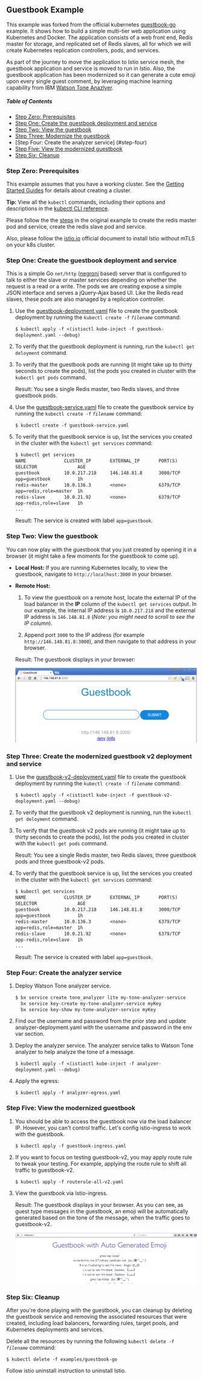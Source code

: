 ## Guestbook Example

This example was forked from the official kubernetes [guestbook-go](https://github.com/kubernetes/examples/tree/master/guestbook-go) example.   It shows how to build a simple multi-tier web application using Kubernetes and Docker. The application consists of a web front end, Redis master for storage, and replicated set of Redis slaves, all for which we will create Kubernetes replication controllers, pods, and services.

As part of the journey to move the application to Istio service mesh, the guestbook application and service is moved to run in Istio.  Also, the guestbook application has been modernized so it can generate a cute emoji upon every single guest comment, by leveraging machine learning capability from IBM [Watson Tone Anazlyer](https://www.ibm.com/watson/services/tone-analyzer/).

##### Table of Contents

 * [Step Zero: Prerequisites](#step-zero)
 * [Step One: Create the guestbook deployment and service](#step-one)
 * [Step Two: View the guestbook](#step-two)
 * [Step Three: Modernize the guestbook](#step-three)
 * [Step Four: Create the analyzer service] (#step-four)
 * [Step Five: View the modernized guestbook](#step-five)
 * [Step Six: Cleanup](#step-six)

### Step Zero: Prerequisites <a id="step-zero"></a>

This example assumes that you have a working cluster. See the [Getting Started Guides](https://kubernetes.io/docs/setup/) for details about creating a cluster.

**Tip:** View all the `kubectl` commands, including their options and descriptions in the [kubectl CLI reference](https://kubernetes.io/docs/user-guide/kubectl-overview/).

Please follow the the [steps](https://github.com/kubernetes/examples/blob/master/guestbook-go/README.md) in the original example to create the redis master pod and service, create the redis slave pod and service.

Also, please follow the [istio.io](http://istio.io) official document to install Istio without mTLS on your k8s cluster.

### Step One: Create the guestbook deployment and service <a id="step-one"></a>

This is a simple Go `net/http` ([negroni](https://github.com/codegangsta/negroni) based) server that is configured to talk to either the slave or master services depending on whether the request is a read or a write. The pods we are creating expose a simple JSON interface and serves a jQuery-Ajax based UI. Like the Redis read slaves, these pods are also managed by a replication controller.

1. Use the [guestbook-deployment.yaml](guestbook-deployment.yaml) file to create the guestbook deployment by running the `kubectl create -f` *`filename`* command:

    ```console
    $ kubectl apply -f <(istioctl kube-inject -f guestbook-deployment.yaml --debug)
    ```

2. To verify that the guestbook deployment is running, run the `kubectl get deloyment` command.

3. To verify that the guestbook pods are running (it might take up to thirty seconds to create the pods), list the pods you created in cluster with the `kubectl get pods` command.

    Result: You see a single Redis master, two Redis slaves, and three guestbook pods.

4. Use the [guestbook-service.yaml](guestbook-service.yaml) file to create the guestbook service by running the `kubectl create -f` *`filename`* command:

    ```console
    $ kubectl create -f guestbook-service.yaml
    ```
5. To verify that the guestbook service is up, list the services you created in the cluster with the `kubectl get services` command:

    ```console
    $ kubectl get services
    NAME              CLUSTER_IP       EXTERNAL_IP       PORT(S)       SELECTOR               AGE
    guestbook         10.0.217.218     146.148.81.8      3000/TCP      app=guestbook          1h
    redis-master      10.0.136.3       <none>            6379/TCP      app=redis,role=master  1h
    redis-slave       10.0.21.92       <none>            6379/TCP      app-redis,role=slave   1h
    ...
    ```

    Result: The service is created with label `app=guestbook`.

### Step Two: View the guestbook <a id="step-two"></a>

You can now play with the guestbook that you just created by opening it in a browser (it might take a few moments for the guestbook to come up).

 * **Local Host:**
    If you are running Kubernetes locally, to view the guestbook, navigate to `http://localhost:3000` in your browser.

 * **Remote Host:**
    1. To view the guestbook on a remote host, locate the external IP of the load balancer in the **IP** column of the `kubectl get services` output. In our example, the internal IP address is `10.0.217.218` and the external IP address is `146.148.81.8` (*Note: you might need to scroll to see the IP column*).

    2. Append port `3000` to the IP address (for example `http://146.148.81.8:3000`), and then navigate to that address in your browser.

    Result: The guestbook displays in your browser:

    ![Guestbook](guestbook-page.png)

### Step Three: Create the modernized guestbook v2 deployment and service <a id="step-three"></a>

1. Use the [guestbook-v2-deployment.yaml](guestbook-v2-deployment.yaml) file to create the guestbook deployment by running the `kubectl create -f` *`filename`* command:

    ```console
    $ kubectl apply -f <(istioctl kube-inject -f guestbook-v2-deployment.yaml --debug)
    ```

2. To verify that the guestbook v2 deployment is running, run the `kubectl get deloyment` command.

3. To verify that the guestbook v2 pods are running (it might take up to thirty seconds to create the pods), list the pods you created in cluster with the `kubectl get pods` command.

    Result: You see a single Redis master, two Redis slaves, three guestbook pods and three guestbook-v2 pods.

5. To verify that the guestbook service is up, list the services you created in the cluster with the `kubectl get services` command:

    ```console
    $ kubectl get services
    NAME              CLUSTER_IP       EXTERNAL_IP       PORT(S)       SELECTOR               AGE
    guestbook         10.0.217.218     146.148.81.8      3000/TCP      app=guestbook          1h
    redis-master      10.0.136.3       <none>            6379/TCP      app=redis,role=master  1h
    redis-slave       10.0.21.92       <none>            6379/TCP      app-redis,role=slave   1h
    ...
    ```

    Result: The service is created with label `app=guestbook`.


### Step Four: Create the analyzer service <a id="step-four"></a>
 
1. Deploy Watson Tone analyzer service.

    ```console
    $ bx service create tone_analyzer lite my-tone-analyzer-service
      bx service key-create my-tone-analyzer-service myKey
      bx service key-show my-tone-analyzer-service myKey
    ```

2. Find our the username and password from the prior step and update analyzer-deployment.yaml with the username and password in the env var section.  

3. Deploy the analyzer service.  The analyzer service talks to Watson Tone analyzer to help analyze the tone of a message. 

    ```console
    $ kubectl apply -f <(istioctl kube-inject -f analyzer-deployment.yaml --debug)
    ```
4. Apply the egress:

    ```console
    $ kubectl apply -f analyzer-egress.yaml
    ```

### Step Five: View the modernized guestbook <a id="step-five"></a>

1. You should be able to access the guestbook now via the load balancer IP.  However, you can't control traffic.   Let's config istio-ingress to work with the guestbook.

    ```console
    $ kubectl apply -f guestbook-ingress.yaml
    ```

2. If you want to focus on testing guestbook-v2, you may apply route rule to tweak your testing.  For example, applying the route rule to shift all traffic to guestbook-v2.

    ```console
    $ kubectl apply -f routerule-all-v2.yaml
    ```
    
3. View the guestbook via Istio-ingress.

    Result: The guestbook displays in your browser.  As you can see, as guest type messages in the guestbook, an emoji will be automatically generated based on the tone of the message, when the traffic goes to guestbook-v2.

    ![Guestbook-v2](guestbook-v2-page.png)

### Step Six: Cleanup <a id="step-six"></a>

After you're done playing with the guestbook, you can cleanup by deleting the guestbook service and removing the associated resources that were created, including load balancers, forwarding rules, target pools, and Kubernetes deployments and services.

Delete all the resources by running the following `kubectl delete -f` *`filename`* command:

```console
$ kubectl delete -f examples/guestbook-go
```

Follow istio uninstall instruction to uninstall Istio.

